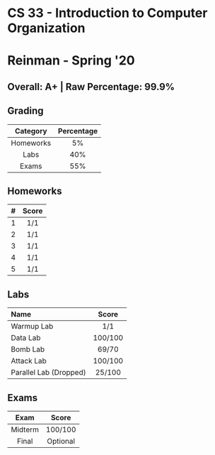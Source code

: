 # CS 33 - Introduction to Computer Organization

# Reinman - Spring '20

## Overall: A+ | Raw Percentage: 99.9%

## Grading

| Category | Percentage |
|:---:|:---:|
| Homeworks | 5% |
| Labs | 40% |
| Exams | 55% |

## Homeworks

| # | Score |
|:---:|:---:|
| 1 | 1/1 |
| 2 | 1/1 |
| 3 | 1/1 |
| 4 | 1/1 |
| 5 | 1/1 |

## Labs

| Name | Score |
|:---|:---:|
| Warmup Lab | 1/1 |
| Data Lab | 100/100 |
| Bomb Lab | 69/70 |
| Attack Lab | 100/100 |
| Parallel Lab (Dropped) | 25/100 |

## Exams

| Exam | Score |
|:---:|:---:|
| Midterm | 100/100 |
| Final | Optional |
